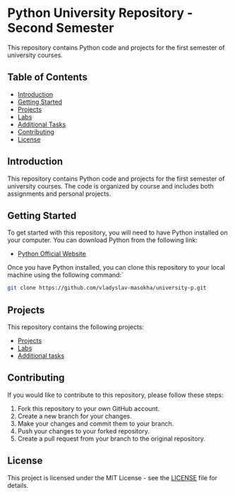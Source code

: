 # Python University Repository - Second Semester

This repository contains Python code and projects for the first semester of university courses.

## Table of Contents

- [Introduction](#introduction)
- [Getting Started](#getting-started)
- [Projects](#projects)
- [Labs](#labs)
- [Additional Tasks](#additional-tasks)
- [Contributing](#contributing)
- [License](#license)

## Introduction

This repository contains Python code and projects for the first semester of university courses. The code is organized by course and includes both assignments and personal projects.

## Getting Started

To get started with this repository, you will need to have Python installed on your computer. You can download Python from the following link:

- [Python Official Website](https://www.python.org/)

Once you have Python installed, you can clone this repository to your local machine using the following command:`

```bash
git clone https://github.com/vladyslav-masokha/university-p.git
```

## Projects

This repository contains the following projects:

- [Projects](projects/)
- [Labs](labs/)
- [Additional tasks](additional%20tasks/)

## Contributing

If you would like to contribute to this repository, please follow these steps:

1. Fork this repository to your own GitHub account.
2. Create a new branch for your changes.
3. Make your changes and commit them to your branch.
4. Push your changes to your forked repository.
5. Create a pull request from your branch to the original repository.

## License

This project is licensed under the MIT License - see the [LICENSE](LICENSE) file for details.
